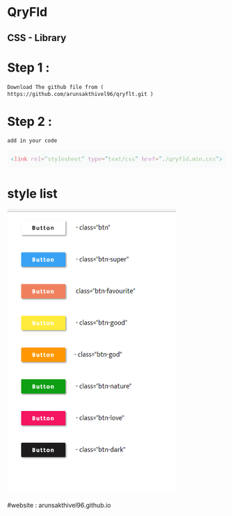 # QryFld
## CSS - Library 

# Step 1 :
	Download The github file from ( https://github.com/arunsakthivel96/qryflt.git )
# Step 2 :
	add in your code 

![Alt text](https://github.com/arunsakthivel96/qryflt/blob/master/images/linkadd.PNG?raw=true "")
# style list 
![Alt text](https://github.com/arunsakthivel96/qryflt/blob/master/images/btn-sample.PNG?raw=true "Button Style Sample [Dev] * ")

#website : arunsakthivel96.github.io